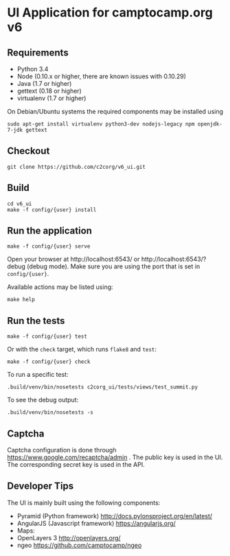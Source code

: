 UI Application for camptocamp.org v6
====================================

Requirements
------------

 * Python 3.4
 * Node (0.10.x or higher, there are known issues with 0.10.29)
 * Java (1.7 or higher)
 * gettext (0.18 or higher)
 * virtualenv (1.7 or higher)

On Debian/Ubuntu systems the required components may be installed using

    sudo apt-get install virtualenv python3-dev nodejs-legacy npm openjdk-7-jdk gettext

Checkout
--------

    git clone https://github.com/c2corg/v6_ui.git

Build
-----

    cd v6_ui
    make -f config/{user} install

Run the application
-------------------

    make -f config/{user} serve

Open your browser at http://localhost:6543/ or http://localhost:6543/?debug (debug mode). Make sure you are
using the port that is set in `config/{user}`.

Available actions may be listed using:

    make help

Run the tests
--------------

    make -f config/{user} test
    
Or with the `check` target, which runs `flake8` and `test`:

    make -f config/{user} check

To run a specific test:

    .build/venv/bin/nosetests c2corg_ui/tests/views/test_summit.py

To see the debug output:

    .build/venv/bin/nosetests -s


Captcha
-------

Captcha configuration is done through https://www.google.com/recaptcha/admin .
The public key is used in the UI. The corresponding secret key is used in the API.


Developer Tips
--------------

The UI is mainly built using the following components:
* Pyramid (Python framework) http://docs.pylonsproject.org/en/latest/
* AngularJS (Javascript framework) https://angularjs.org/
* Maps:
 * OpenLayers 3 http://openlayers.org/
 * ngeo https://github.com/camptocamp/ngeo
